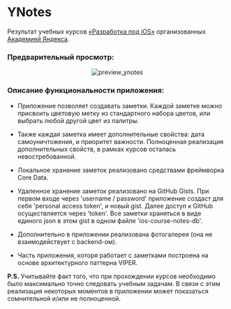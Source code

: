 # YNotes

Результат учебных курсов [«Разработка под iOS»](https://academy.yandex.ru/posts/kak-osvoit-startovyy-nabor-ios-razrabotchika) организованных [Академией Яндекса](https://academy.yandex.ru/).

### Предварительный просмотр:

<p align="center">
<img alt="preview_ynotes" src="https://github.com/dzhek-space/YNotes/blob/master/preview_ynotes.gif" />
</p>

### Описание функциональности приложения:

*   Приложение позволяет создавать заметки. Каждой заметке можно присвоить цветовую метку из стандартного набора цветов, или выбрать любой другой цвет из палитры.

*   Также каждая заметка имеет дополнительные свойства: дата самоуничтожения, и приоритет важности. Полноценная реализация дополнительных свойств, в рамках курсов осталась невостребованной.

*   Локальное хранение заметок реализовано средствами фреймворка Core Data.

*   Удаленное хранение заметок реализовано на GitHub Gists. При первом входе через 'username / password' приложение создаст для себя 'personal access token', и новый gist. Далее доступ к GitHub осуществляется через 'token'. Все заметки храняться в виде единого json в этом gist в одном файле 'ios-course-notes-db'.

*   Дополнительно в приложении реализована фотогалерея (она не взаимодействует с backend-ом).

*   Часть приложения, которя работает с заметками построена на основе архитектурного паттерна VIPER.

**P.S.** Учитывайте факт того, что при прохождении курсов необходимо было максимально точно следовать учебным задачам. В связи с этим реализация некоторых моментов в приложении может показаться сомнительной и/или не полноценной.
